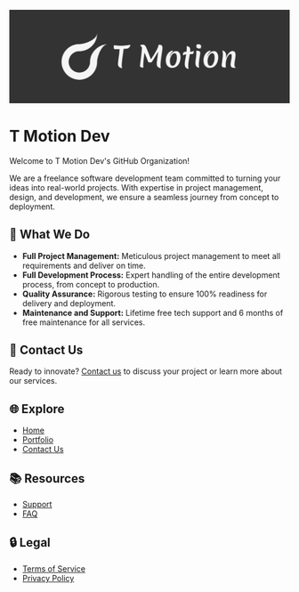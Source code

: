 ![T Motion Dev](https://github.com/tmotiondev/.github/blob/main/public/cover.png)

# T Motion Dev

Welcome to T Motion Dev's GitHub Organization!

We are a freelance software development team committed to turning your ideas into real-world projects. With expertise in project management, design, and development, we ensure a seamless journey from concept to deployment.

## 🚀 What We Do

- **Full Project Management:** Meticulous project management to meet all requirements and deliver on time.
- **Full Development Process:** Expert handling of the entire development process, from concept to production.
- **Quality Assurance:** Rigorous testing to ensure 100% readiness for delivery and deployment.
- **Maintenance and Support:** Lifetime free tech support and 6 months of free maintenance for all services.

## 📌 Contact Us

Ready to innovate? [Contact us](https://tmotion.dev/contact) to discuss your project or learn more about our services.

## 🌐 Explore

- [Home](https://tmotion.dev)
- [Portfolio](https://tmotion.dev/portfolio)
- [Contact Us](https://tmotion.dev/contact)

## 📚 Resources

- [Support](https://tmotion.dev/support)
- [FAQ](https://tmotion.dev/faq)

## 🔒 Legal

- [Terms of Service](https://tmotion.dev/terms)
- [Privacy Policy](https://tmotion.dev/policy)
